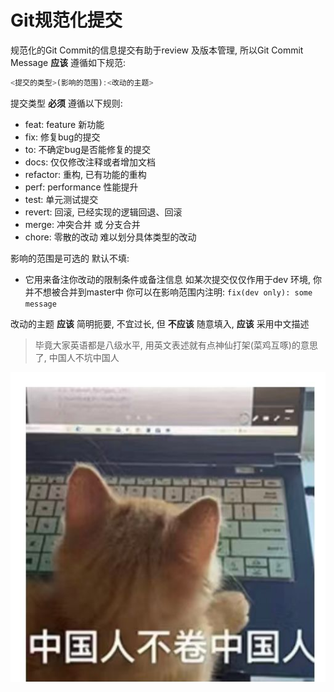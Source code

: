 # Git规范化提交

规范化的Git Commit的信息提交有助于review 及版本管理, 所以Git Commit Message  **应该** 遵循如下规范:

```js
<提交的类型>(影响的范围):<改动的主题>
```

提交类型 **必须** 遵循以下规则:

-   feat: feature 新功能
-   fix: 修复bug的提交
-   to: 不确定bug是否能修复的提交
-   docs: 仅仅修改注释或者增加文档
-   refactor: 重构, 已有功能的重构
-   perf: performance 性能提升
-   test: 单元测试提交
-   revert: 回滚, 已经实现的逻辑回退、回滚
-   merge: 冲突合并 或 分支合并
-   chore: 零散的改动 难以划分具体类型的改动

影响的范围是可选的 默认不填:

-   它用来备注你改动的限制条件或备注信息  如某次提交仅仅作用于dev 环境, 你并不想被合并到master中 你可以在影响范围内注明: `fix(dev only): some message`

改动的主题 **应该** 简明扼要, 不宜过长, 但 **不应该** 随意填入, **应该** 采用中文描述

>   毕竟大家英语都是八级水平, 用英文表述就有点神仙打架(菜鸡互啄)的意思了, 中国人不坑中国人

![中国人](../../resource/pjnm9.jpeg)
